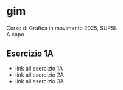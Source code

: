 # gim
Corso di Grafica in movimento 2025, SUPSI.  
A capo


## Esercizio 1A
- link all'esercizio 1A
- link all'esercizio 2A
- link all'esercizio 3A


